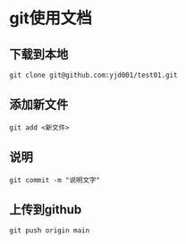 # git使用文档
## 下载到本地
```
git clone git@github.com:yjd001/test01.git
```

## 添加新文件
```
git add <新文件>
```
## 说明
```
git commit -m "说明文字"
```
## 上传到github
```
git push origin main
```
